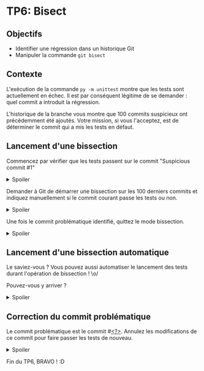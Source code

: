 # TP6: Bisect

## Objectifs

+ Identifier une régression dans un historique Git
+ Manipuler la commande `git bisect`

## Contexte

L'exécution de la commande `py -m unittest` montre que les tests sont actuellement en échec.
Il est par conséquent légitime de se demander : quel commit a introduit la régression.

L'historique de la branche vous montre que 100 commits suspicieux ont précédemment été ajoutés.
Votre mission, si vous l'acceptez, est de déterminer le commit qui a mis les tests en défaut. 

## Lancement d'une bissection

Commencez par vérifier que les tests passent sur le commit "Suspicious commit #1"

<details>
<summary>Spoiler</summary>

```bash
git switch HEAD~99
py -m unittest
```
</details>

Demander à Git de démarrer une bissection sur les 100 derniers commits et indiquez manuellement si le commit courant passe les tests ou non.

<details>
<summary>Spoiler</summary>

```bash
git bisect start HEAD HEAD~99

py -m unittest
git bisect [good|bad]

py -m unittest
git bisect [good|bad]
[...]
```
</details>

Une fois le commit problématique identifié, quittez le mode bissection.

<details>
<summary>Spoiler</summary>

```bash
git bisect reset
```
</details>

## Lancement d'une bissection automatique

Le saviez-vous ? Vous pouvez aussi automatiser le lancement des tests durant l'opération de bissection ! \o/

Pouvez-vous y arriver ?

<details>
<summary>Spoiler</summary>

```bash
git bisect start HEAD HEAD~99
git bisect run py -m unittest
git bisect reset
```
</details>

## Correction du commit problématique

Le commit problématique est le commit #[<?>](## "44").
Annulez les modifications de ce commit pour faire passer les tests de nouveau.

<details>
<summary>Spoiler</summary>

```bash
git revert HEAD~56
py -m unittest
```
</details>

Fin du TP6, BRAVO ! :D
